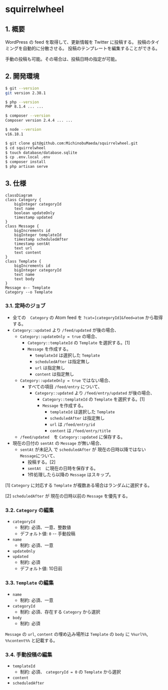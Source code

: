 # squirrelwheel

## 1. 概要

WordPress の feed を取得して、更新情報を Twitter に投稿する。
投稿のタイミングを自動的に分散させる。
投稿のテンプレートを編集することができる。

手動の投稿も可能。その場合は、投稿日時の指定が可能。

## 2. 開発環境

```bash
$ git --version
git version 2.38.1

$ php --version
PHP 8.1.4 ... ...

$ composer --version
Composer version 2.4.4 ... ...

$ node --version
v16.18.1

$ git clone git@github.com:MichinobuMaeda/squirrelwheel.git
$ cd squirrelwheel
$ touch database/database.sqlite
$ cp .env.local .env
$ composer install
$ php artisan serve
```

## 3. 仕様

```mermaid
classDiagram
class Category {
    bigInteger categoryId
    text name
    boolean updateOnly
    timestamp updated
}
class Message {
    bigIncrements id
    bigInteger templateId
    timestamp scheduledAfter
    timestamp sentAt
    text url
    text content
}
class Template {
    bigIncrements id
    bigInteger categoryId
    text name
    text body
}
Message o-- Template
Category --o Template
```

### 3.1. 定時のジョブ

- 全ての　`Category` の Atom feed を `?cat=[categoryId]&feed=atom` から取得する。
- `Category::updated` より `/feed/updated` が後の場合、
    - `Category::updateOnly = true` の場合、
        - `Category::templateId` の `Template` を選択する。[1]
        - `Message` を作成する。
            - `templateId` は選択した `Template`
            - `scheduledAfter` は指定無し
            - `url` は指定無し
            - `content` は指定無し
    - `Category::updateOnly = true` ではない場合、
        - すべての項目 `/feed/entry` について、
            - `Category::updated` より `/feed/entry/updated` が後の場合、
                - `Category::templateId` の `Template` を選択する。[1]
                - `Message` を作成する。
                    - `templateId` は選択した `Template`
                    - `scheduledAfter` は指定無し
                    - `url` は `/feed/entry/id`
                    - `content` は `/feed/entry/title`
    - `/feed/updated`　を `Category::updated` に保存する。
- 現在の日付の `sentAt` の `Message` が無い場合、
    - `sentAt` が未記入 で `scheduledAfter` が 現在の日時以降ではない　`Message`について、
        - 投稿する。[2]
        - `sentAt`　に現在の日時を保存する。
        - 1件処理したら以降の `Message` はスキップ。

[1] `Category` に対応する `Template` が複数ある場合はランダムに選択する。

[2] `scheduledAfter` が 現在の日時以前の `Message` を優先する。

### 3.2. `Category` の編集

- `categoryId`
    - 制約: 必須、一意、整数値
    - デフォルト値: `0` -- 手動投稿
- `name`
    - 制約: 必須、一意
- `updateOnly`
- `updated`
    - 制約: 必須
    - デフォルト値: 10日前

### 3.3. `Template` の編集

- `name`
    - 制約: 必須、一意
- `categoryId`
    - 制約: 必須、存在する `Category` から選択
- `body`
    - 制約: 必須

`Message` の `url`, `content` の埋め込み場所は
`Template` の `body` に `%%url%%`, `%%content%%` と記載する。

### 3.4. 手動投稿の編集

- `templateId`
    - 制約: 必須、 `categoryId = 0` の `Template` から選択
- `content`
- `scheduledAfter`
